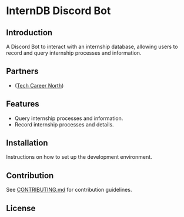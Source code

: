 # InternDB Discord Bot

## Introduction

A Discord Bot to interact with an internship database, allowing users to record and query internship processes and information.

## Partners

- ([Tech Career North](https://techcareerchange.vercel.app/))

## Features

- Query internship processes and information.
- Record internship processes and details.

## Installation

Instructions on how to set up the development environment.

## Contribution

See [CONTRIBUTING.md](CONTRIBUTING.md) for contribution guidelines.

## License
